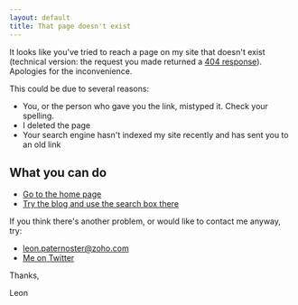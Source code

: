 ```yaml
---
layout: default
title: That page doesn't exist
---
```


It looks like you've tried to reach a page on my site that doesn't exist (technical version: the request you made returned a [404 response](https://en.wikipedia.org/wiki/HTTP_404)). Apologies for the inconvenience.

This could be due to several reasons:

- You, or the person who gave you the link, mistyped it. Check your spelling.
- I deleted the page
- Your search engine hasn't indexed my site recently and has sent you to an old link

## What you can do

- <a href="/">Go to the home page</a>
- <a href="/blog">Try the blog and use the search box there</a>

If you think there's another problem, or would like to contact me anyway, try:

- leon.paternoster@zoho.com
- <a href="http://twitter.com/leonpaternoster">Me on Twitter</a>

Thanks,

Leon
